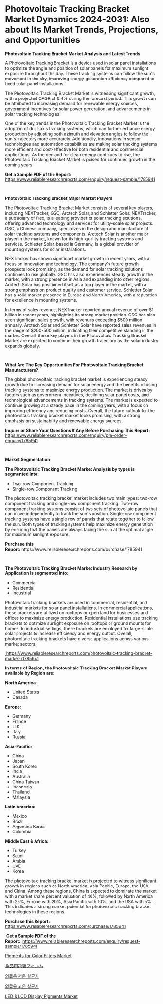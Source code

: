 <p><h1>Photovoltaic Tracking Bracket Market Dynamics 2024-2031: Also about Its Market Trends, Projections, and Opportunities</h1></p><p><strong>Photovoltaic Tracking Bracket Market Analysis and Latest Trends</strong></p>
<p><p>A Photovoltaic Tracking Bracket is a device used in solar panel installations to optimize the angle and position of solar panels for maximum sunlight exposure throughout the day. These tracking systems can follow the sun's movement in the sky, improving energy generation efficiency compared to fixed solar panel installations. </p><p>The Photovoltaic Tracking Bracket Market is witnessing significant growth, with a projected CAGR of 6.4% during the forecast period. This growth can be attributed to increasing demand for renewable energy sources, government incentives for solar power generation, and advancements in solar tracking technologies. </p><p>One of the key trends in the Photovoltaic Tracking Bracket Market is the adoption of dual-axis tracking systems, which can further enhance energy production by adjusting both azimuth and elevation angles to follow the sun's trajectory more accurately. Additionally, innovations in sensor technologies and automation capabilities are making solar tracking systems more efficient and cost-effective for both residential and commercial applications. As the demand for clean energy continues to rise, the Photovoltaic Tracking Bracket Market is poised for continued growth in the coming years.</p></p>
<p><strong>Get a Sample PDF of the Report:&nbsp;</strong> <a href="https://www.reliableresearchreports.com/enquiry/request-sample/1785941">https://www.reliableresearchreports.com/enquiry/request-sample/1785941</a></p>
<p>&nbsp;</p>
<p><strong>Photovoltaic Tracking Bracket Major Market Players</strong></p>
<p><p>The Photovoltaic Tracking Bracket Market consists of several key players, including NEXTracker, GSC, Arctech Solar, and Schletter Solar. NEXTracker, a subsidiary of Flex, is a leading provider of solar tracking solutions, offering advanced technology and services for utility-scale solar projects. GSC, a Chinese company, specializes in the design and manufacture of solar tracking systems and components. Arctech Solar is another major player in the market, known for its high-quality tracking systems and services. Schletter Solar, based in Germany, is a global provider of mounting systems for solar installations.</p><p>NEXTracker has shown significant market growth in recent years, with a focus on innovation and technology. The company's future growth prospects look promising, as the demand for solar tracking solutions continues to rise globally. GSC has also experienced steady growth in the market, with a strong presence in Asia and expanding into other regions. Arctech Solar has positioned itself as a top player in the market, with a strong emphasis on product quality and customer service. Schletter Solar has a solid market presence in Europe and North America, with a reputation for excellence in mounting systems.</p><p>In terms of sales revenue, NEXTracker reported annual revenue of over $1 billion in recent years, highlighting its strong market position. GSC has also seen significant sales growth, with revenues exceeding $500 million annually. Arctech Solar and Schletter Solar have reported sales revenues in the range of $200-500 million, indicating their competitive standing in the market. Overall, these key players in the Photovoltaic Tracking Bracket Market are expected to continue their growth trajectory as the solar industry expands globally.</p></p>
<p>&nbsp;</p>
<p><strong>What Are The Key Opportunities For Photovoltaic Tracking Bracket Manufacturers?</strong></p>
<p><p>The global photovoltaic tracking bracket market is experiencing steady growth due to increasing demand for solar energy and the benefits of using tracking systems to maximize energy production. The market is driven by factors such as government incentives, declining solar panel costs, and technological advancements in tracking systems. The market is expected to continue growing at a steady pace in the coming years, with a focus on improving efficiency and reducing costs. Overall, the future outlook for the photovoltaic tracking bracket market looks promising, with a strong emphasis on sustainability and renewable energy sources.</p></p>
<p><strong>Inquire or Share Your Questions If Any Before Purchasing This Report:</strong> <a href="https://www.reliableresearchreports.com/enquiry/pre-order-enquiry/1785941">https://www.reliableresearchreports.com/enquiry/pre-order-enquiry/1785941</a></p>
<p>&nbsp;</p>
<p><strong>Market Segmentation</strong></p>
<p><strong>The Photovoltaic Tracking Bracket Market Analysis by types is segmented into:</strong></p>
<p><ul><li>Two-row Component Tracking</li><li>Single-row Component Tracking</li></ul></p>
<p><p>The photovoltaic tracking bracket market includes two main types: two-row component tracking and single-row component tracking. Two-row component tracking systems consist of two sets of photovoltaic panels that can move independently to track the sun's position. Single-row component tracking systems have a single row of panels that rotate together to follow the sun. Both types of tracking systems help maximize energy generation by ensuring that the panels are always facing the sun at the optimal angle for maximum sunlight exposure.</p></p>
<p><strong>Purchase this Report:&nbsp;</strong><a href="https://www.reliableresearchreports.com/purchase/1785941">https://www.reliableresearchreports.com/purchase/1785941</a></p>
<p>&nbsp;</p>
<p><strong>The Photovoltaic Tracking Bracket Market Industry Research by Application is segmented into:</strong></p>
<p><ul><li>Commercial</li><li>Residential</li><li>Industrial</li></ul></p>
<p><p>Photovoltaic tracking brackets are used in commercial, residential, and industrial markets for solar panel installations. In commercial applications, these brackets are utilized on rooftops or open land for businesses and offices to maximize energy production. Residential installations use tracking brackets to optimize sunlight exposure on rooftops or ground mounts for homes. In industrial settings, these brackets are employed for large-scale solar projects to increase efficiency and energy output. Overall, photovoltaic tracking brackets have diverse applications across various market sectors.</p></p>
<p><a href="https://www.reliableresearchreports.com/photovoltaic-tracking-bracket-market-r1785941">&nbsp;https://www.reliableresearchreports.com/photovoltaic-tracking-bracket-market-r1785941</a></p>
<p><strong>In terms of Region, the Photovoltaic Tracking Bracket Market Players available by Region are:</strong></p>
<p>
    <p> <strong> North America: </strong>
        <ul>
            <li>United States</li>
            <li>Canada</li>
        </ul>
        </p> 
    <p> <strong> Europe: </strong>
        <ul>
            <li>Germany</li>
            <li>France</li>
            <li>U.K.</li>
            <li>Italy</li>
            <li>Russia</li>
        </ul>
        </p> 
    <p> <strong> Asia-Pacific: </strong>
        <ul>
            <li>China</li>
            <li>Japan</li>
            <li>South Korea</li>
            <li>India</li>
            <li>Australia</li>
            <li>China Taiwan</li>
            <li>Indonesia</li>
            <li>Thailand</li>
            <li>Malaysia</li>
        </ul>
        </p> 
    <p> <strong> Latin America: </strong>
        <ul>
            <li>Mexico</li>
            <li>Brazil</li>
            <li>Argentina Korea</li>
            <li>Colombia</li>
        </ul>
        </p> 
    <p> <strong> Middle East & Africa: </strong>
        <ul>
            <li>Turkey</li>
            <li>Saudi</li>
            <li>Arabia</li>
            <li>UAE</li>
            <li>Korea</li>
        </ul>
    </p>
    </p>
<p><p>The photovoltaic tracking bracket market is projected to witness significant growth in regions such as North America, Asia Pacific, Europe, the USA, and China. Among these regions, China is expected to dominate the market with a market share percent valuation of 40%, followed by North America with 25%, Europe with 20%, Asia Pacific with 10%, and the USA with 5%. This indicates a strong market potential for photovoltaic tracking bracket technologies in these regions.</p></p>
<p><strong>Purchase this Report: </strong><a href="https://www.reliableresearchreports.com/purchase/1785941">https://www.reliableresearchreports.com/purchase/1785941</a></p>
<p>&nbsp;<strong>Get a Sample PDF of the Report:&nbsp;&nbsp;</strong><a href="https://www.reliableresearchreports.com/enquiry/request-sample/1785941">https://www.reliableresearchreports.com/enquiry/request-sample/1785941</a></p>
<p><strong></strong></p>
<p><p><a href="https://github.com/beatblasta/Market-Research-Report-List-3/blob/main/pigments-for-color-filters-market.md">Pigments for Color Filters Market</a></p><p><a href="https://github.com/RaeJenkins1952/Market-Research-Report-List-1/blob/main/5422434105229.md">食品用包装フィルム</a></p><p><a href="https://github.com/njolsky1/Market-Research-Report-List-1/blob/main/833879798954.md">의료용 저온 살균기</a></p><p><a href="https://github.com/rrmadityapu/Market-Research-Report-List-1/blob/main/782736398953.md">의료용 고온 살균기</a></p><p><a href="https://github.com/angelajermaine/Market-Research-Report-List-3/blob/main/led-lcd-display-pigments-market.md">LED & LCD Display Pigments Market</a></p></p>